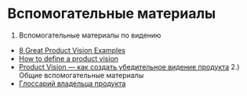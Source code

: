 # Вспомогательные материалы
1) Вспомогательные материалы по видению
- [8 Great Product Vision Examples](https://www.prodpad.com/blog/product-vision-examples/)
- [How to define a product vision](https://www.product-bakery.com/blog/product-vision)
- [Product Vision — как создать убедительное видение продукта](https://admitad.pro/ru/blog/product-vision)
2.) Общие вспомогательные материалы
- [Глоссарий владельца продукта](https://scrumtrek.ru/blog/product-management/product-glossary/)
